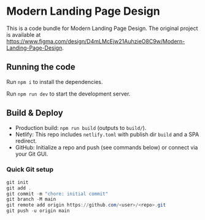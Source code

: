 
  # Modern Landing Page Design

  This is a code bundle for Modern Landing Page Design. The original project is available at https://www.figma.com/design/D4mLMcEjw21AuhzieO8C9w/Modern-Landing-Page-Design.

  ## Running the code

  Run `npm i` to install the dependencies.

  Run `npm run dev` to start the development server.
  
  ## Build & Deploy

  - Production build: `npm run build` (outputs to `build/`).
  - Netlify: This repo includes `netlify.toml` with publish dir `build` and a SPA redirect.
  - GitHub: Initialize a repo and push (see commands below) or connect via your Git GUI.

  ### Quick Git setup
  ```powershell
  git init
  git add .
  git commit -m "chore: initial commit"
  git branch -M main
  git remote add origin https://github.com/<user>/<repo>.git
  git push -u origin main
  ```
  